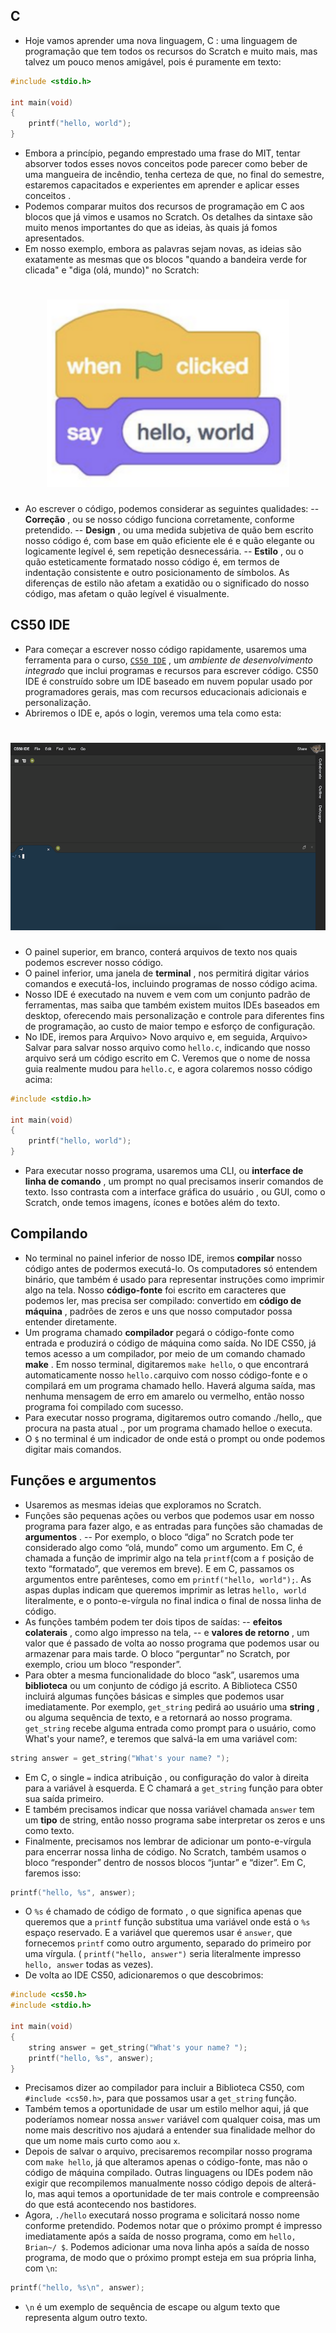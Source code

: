 ## C

- Hoje vamos aprender uma nova linguagem, C : uma linguagem de programação que tem todos os recursos do Scratch e muito mais, mas talvez um pouco menos amigável, pois é puramente em texto:

```c
#include <stdio.h>

int main(void)
{
    printf("hello, world");
}
```

- Embora a princípio, pegando emprestado uma frase do MIT, tentar absorver todos esses novos conceitos pode parecer como beber de uma mangueira de incêndio, tenha certeza de que, no final do semestre, estaremos capacitados e experientes em aprender e aplicar esses conceitos .
- Podemos comparar muitos dos recursos de programação em C aos blocos que já vimos e usamos no Scratch. Os detalhes da sintaxe são muito menos importantes do que as ideias, às quais já fomos apresentados.
- Em nosso exemplo, embora as palavras sejam novas, as ideias são exatamente as mesmas que os blocos "quando a bandeira verde for clicada" e "diga (olá, mundo)" no Scratch:

<h1 align="center">
   <img alt="when_green_flag" src=".github/when_green_flag.png" height="300px" />
</h1>

- Ao escrever o código, podemos considerar as seguintes qualidades:
-- **Correção** , ou se nosso código funciona corretamente, conforme pretendido.
-- **Design** , ou uma medida subjetiva de quão bem escrito nosso código é, com base em quão eficiente ele é e quão elegante ou logicamente legível é, sem repetição desnecessária.
-- **Estilo** , ou o quão esteticamente formatado nosso código é, em termos de indentação consistente e outro posicionamento de símbolos. As diferenças de estilo não afetam a exatidão ou o significado do nosso código, mas afetam o quão legível é visualmente.

## CS50 IDE

- Para começar a escrever nosso código rapidamente, usaremos uma ferramenta para o curso, [`CS50 IDE`](https://ide.cs50.io/) , um *ambiente de desenvolvimento integrado* que inclui programas e recursos para escrever código. CS50 IDE é construído sobre um IDE baseado em nuvem popular usado por programadores gerais, mas com recursos educacionais adicionais e personalização.
- Abriremos o IDE e, após o login, veremos uma tela como esta:

<h1 align="center">
   <img alt="cs50_ide" src=".github/cs50_ide.png" height="300px" />
</h1>

- O painel superior, em branco, conterá arquivos de texto nos quais podemos escrever nosso código.
- O painel inferior, uma janela de **terminal** , nos permitirá digitar vários comandos e executá-los, incluindo programas de nosso código acima.
- Nosso IDE é executado na nuvem e vem com um conjunto padrão de ferramentas, mas saiba que também existem muitos IDEs baseados em desktop, oferecendo mais personalização e controle para diferentes fins de programação, ao custo de maior tempo e esforço de configuração.
- No IDE, iremos para Arquivo> Novo arquivo e, em seguida, Arquivo> Salvar para salvar nosso arquivo como `hello.c`, indicando que nosso arquivo será um código escrito em C. Veremos que o nome de nossa guia realmente mudou para `hello.c`, e agora colaremos nosso código acima:

```c
#include <stdio.h>

int main(void)
{
    printf("hello, world");
}
```

- Para executar nosso programa, usaremos uma CLI, ou **interface de linha de comando** , um prompt no qual precisamos inserir comandos de texto. Isso contrasta com a interface gráfica do usuário , ou GUI, como o Scratch, onde temos imagens, ícones e botões além do texto.


## Compilando


- No terminal no painel inferior de nosso IDE, iremos **compilar** nosso código antes de podermos executá-lo. Os computadores só entendem binário, que também é usado para representar instruções como imprimir algo na tela. Nosso **código-fonte** foi escrito em caracteres que podemos ler, mas precisa ser compilado: convertido em **código de máquina** , padrões de zeros e uns que nosso computador possa entender diretamente.
- Um programa chamado **compilador** pegará o código-fonte como entrada e produzirá o código de máquina como saída. No IDE CS50, já temos acesso a um compilador, por meio de um comando chamado **make** . Em nosso terminal, digitaremos `make hello`, o que encontrará automaticamente nosso `hello.c`arquivo com nosso código-fonte e o compilará em um programa chamado hello. Haverá alguma saída, mas nenhuma mensagem de erro em amarelo ou vermelho, então nosso programa foi compilado com sucesso.
- Para executar nosso programa, digitaremos outro comando ./hello,, que procura na pasta atual ., por um programa chamado helloe o executa.
- O `$` no terminal é um indicador de onde está o prompt ou onde podemos digitar mais comandos.

## Funções e argumentos

- Usaremos as mesmas ideias que exploramos no Scratch.
- Funções são pequenas ações ou verbos que podemos usar em nosso programa para fazer algo, e as entradas para funções são chamadas de **argumentos** .
-- Por exemplo, o bloco “diga” no Scratch pode ter considerado algo como “olá, mundo” como um argumento. Em C, é chamada a função de imprimir algo na tela `printf`(com a `f` posição de texto “formatado”, que veremos em breve). E em C, passamos os argumentos entre parênteses, como em `printf("hello, world");`. As aspas duplas indicam que queremos imprimir as letras `hello, world` literalmente, e o ponto-e-vírgula no final indica o final de nossa linha de código.
- As funções também podem ter dois tipos de saídas:
-- **efeitos colaterais** , como algo impresso na tela,
-- e **valores de retorno** , um valor que é passado de volta ao nosso programa que podemos usar ou armazenar para mais tarde.
O bloco “perguntar” no Scratch, por exemplo, criou um bloco “responder”.
- Para obter a mesma funcionalidade do bloco “ask”, usaremos uma **biblioteca** ou um conjunto de código já escrito. A Biblioteca CS50 incluirá algumas funções básicas e simples que podemos usar imediatamente. Por exemplo, `get_string` pedirá ao usuário uma **string** , ou alguma sequência de texto, e a retornará ao nosso programa. `get_string` recebe alguma entrada como prompt para o usuário, como What's your name?, e teremos que salvá-la em uma variável com:

```c
string answer = get_string("What's your name? ");
```

- Em C, o single `=` indica atribuição , ou configuração do valor à direita para a variável à esquerda. E C chamará a `get_string` função para obter sua saída primeiro.
- E também precisamos indicar que nossa variável chamada `answer` tem um **tipo** de string, então nosso programa sabe interpretar os zeros e uns como texto.
- Finalmente, precisamos nos lembrar de adicionar um ponto-e-vírgula para encerrar nossa linha de código.
No Scratch, também usamos o bloco “responder” dentro de nossos blocos “juntar” e “dizer”. Em C, faremos isso:

```c
printf("hello, %s", answer);
```

- O `%s` é chamado de código de formato , o que significa apenas que queremos que a `printf` função substitua uma variável onde está o `%s` espaço reservado. E a variável que queremos usar é `answer`, que fornecemos `printf` como outro argumento, separado do primeiro por uma vírgula. ( `printf("hello, answer")` seria literalmente impresso `hello, answer` todas as vezes).
- De volta ao IDE CS50, adicionaremos o que descobrimos:


```c
#include <cs50.h>
#include <stdio.h>

int main(void)
{
    string answer = get_string("What's your name? ");
    printf("hello, %s", answer);
}
```

- Precisamos dizer ao compilador para incluir a Biblioteca CS50, com `#include <cs50.h>`, para que possamos usar a `get_string` função.
- Também temos a oportunidade de usar um estilo melhor aqui, já que poderíamos nomear nossa `answer` variável com qualquer coisa, mas um nome mais descritivo nos ajudará a entender sua finalidade melhor do que um nome mais curto como `a`ou `x`.
- Depois de salvar o arquivo, precisaremos recompilar nosso programa com `make hello`, já que alteramos apenas o código-fonte, mas não o código de máquina compilado. Outras linguagens ou IDEs podem não exigir que recompilemos manualmente nosso código depois de alterá-lo, mas aqui temos a oportunidade de ter mais controle e compreensão do que está acontecendo nos bastidores.
- Agora, `./hello` executará nosso programa e solicitará nosso nome conforme pretendido. Podemos notar que o próximo prompt é impresso imediatamente após a saída de nosso programa, como em `hello, Brian~/ $`. Podemos adicionar uma nova linha após a saída de nosso programa, de modo que o próximo prompt esteja em sua própria linha, com `\n`:

```c
printf("hello, %s\n", answer);
```

- `\n` é um exemplo de sequência de escape ou algum texto que representa algum outro texto.
